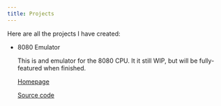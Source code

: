 ```yaml
---
title: Projects
---
```

Here are all the projects I have created:
* 8080 Emulator

  This is and emulator for the 8080 CPU. It it still WIP, but will be fully-featured when finished.

  [Homepage](8080)

  [Source code](https://www.github.com/pjht/8080)

